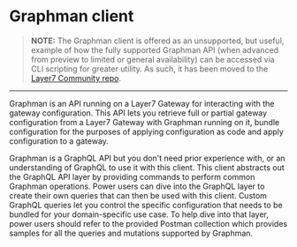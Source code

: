 # Graphman client

>**NOTE:**
The Graphman client is offered as an unsupported, but useful, example of how the fully supported Graphman API (when advanced from preview to limited or general availability) can be accessed via CLI scripting for greater utility. As such, it has been moved to the [Layer7 Community repo](https://github.com/Layer7-Community/Utilities/tree/main/graphman-client).

---

Graphman is an API running on a Layer7 Gateway for interacting with the gateway configuration. This API
lets you retrieve full or partial gateway configuration from a Layer7 Gateway with Graphman running on it,
bundle configuration for the purposes of applying configuration as code and apply configuration to a
gateway.

Graphman is a GraphQL API but you don't need prior experience with, or an understanding of GraphQL to use it
with this client. This client abstracts out the GraphQL API layer by providing commands to perform common
Graphman operations. Power users can dive into the GraphQL layer to create their own queries that can then be
used with this client. Custom GraphQL queries let you control the specific configuration that needs to be
bundled for your domain-specific use case. To help dive into that layer, power users should refer to the 
provided Postman collection which provides samples for all the queries and mutations supported by Graphman.